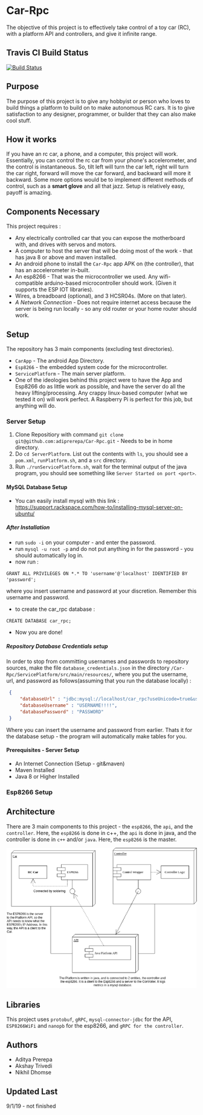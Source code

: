 # Car-Rpc
The objective of this project is to effectively take control of a toy car (RC), with a platform API and controllers, and give it infinite range. 

## Travis CI Build Status
[![Build Status](https://travis-ci.org/adiprerepa/Car-Rpc.svg?branch=master)](https://travis-ci.org/adiprerepa/Car-Rpc)

## Purpose
The purpose of this project is to give any hobbyist or person who loves to build things a platform to build on to make autonomous RC cars. It is to give satisfaction to any designer, programmer, or builder that they can also make cool stuff.

## How it works
If you have an rc car, a phone, and a computer, this project will work. Essentially, you can control the rc car from your phone's accelerometer, and the control is instantaneous. So, tilt left will turn the car left, right will turn the car right, forward will move the car forward, and backward will more it backward. Some more options would be to implement different methods of control, such as a __smart glove__ and all that jazz. Setup is relatively easy, payoff is amazing.

## Components Necessary
This project requires : 
 - Any electrically controlled car that you can expose the motherboard with, and drives with servos and motors.
 - A computer to host the server that will be doing most of the work - that has java 8 or above and maven installed.
 - An android phone to install the `Car-Rpc` app APK on (the controller), that has an accelerometer in-built.
 - An esp8266 - That was the microcontroller we used. Any wifi-compatible arduino-based microcontroller should work. (Given it supports the ESP IOT libraries).
 - Wires, a breadboard (optional), and 3 HCSR04s. (More on that later).
 - *A Network Connection* - Does not require internet access because the server is being run locally - so any old router or your home router should work.

## Setup
The repository has 3 main components (excluding test directories).
 - `CarApp` - The android App Directory.
 - `Esp8266` - the embedded system code for the microcontroller.
 - `ServicePlatform` - The main server platform.
 - One of the ideologies behind this project were to have the App and Esp8266 do as little work as possible, and have the server do all the heavy lifting/processing. Any crappy linux-based computer (what we tested it on) will work perfect. A Raspberry Pi is perfect for this job, but anything will do.

### Server Setup
 1) Clone Repositiory with command `git clone git@github.com:adiprerepa/Car-Rpc.git` - Needs to be in home directory.
 2) Do `cd ServerPlatform`. List out the contents with `ls`, you should see a `pom.xml`, `runPlatform.sh`, and a `src` directory.
 3) Run `./runServicePlatform.sh`, wait for the terminal output of the java program, you should see something like `Server Started on port <port>`.
#### MySQL Database Setup
 - You can easily install mysql with this link : https://support.rackspace.com/how-to/installing-mysql-server-on-ubuntu/
##### After Installation
 - run `sudo -i` on your computer - and enter the password.
 - run `mysql -u root -p` and do not put anything in for the password - you should automatically log in.
 - now run  : 
 ```mysql
GRANT ALL PRIVILEGES ON *.* TO 'username'@'localhost' IDENTIFIED BY 'password';
```
where you insert username and password at your discretion. Remember this username and password.
 - to create the car_rpc database : 
 ```mysql
CREATE DATABASE car_rpc;
```
 - Now you are done!
##### Repository Database Credentials setup
In order to stop from committing usernames and passwords to repository sources, make the file `database_credentials.json` in
the directory `/Car-Rpc/ServicePlatform/src/main/resources/`, where you put the username, url, and password as follows(assuming that you run the database locally) : 
```json
 {
     "databaseUrl" : "jdbc:mysql://localhost/car_rpc?useUnicode=true&useJDBCCompliantTimezoneShift=true&useLegacyDatetimeCode=false&serverTimezone=UTC",
     "databaseUsername" : "USERNAME!!!!", 
     "databasePassword" : "PASSWORD"
 }
```
Where you can insert the username and password from earlier. Thats it for the database setup - the program will automatically make tables for you.
#### Prerequisites - Server Setup 
 - An Internet Connection (Setup - git&maven)
 - Maven Installed
 - Java 8 or Higher Installed

### Esp8266 Setup

## Architecture
There are 3 main components to this project - the `esp8266`, the `api`, and the `controller`. Here, the `esp8266` is done in c++, the
`api` is done in java, and the controller is done in `c++` and/or `java`. Here, the `esp8266` is the master.

![Alt text](https://raw.githubusercontent.com/adiprerepa/Car-Rpc/master/Untitled%20Diagram.png)

## Libraries
This project uses `protobuf`, `gRPC`, `mysql-connector-jdbc` for the API, `ESP8266WiFi` and `nanopb` for the esp8266, and `gRPC for the controller`.

## Authors
 - Aditya Prerepa
 - Akshay Trivedi
 - Nikhil Dhomse

## Updated Last
9/1/19 - not finished
